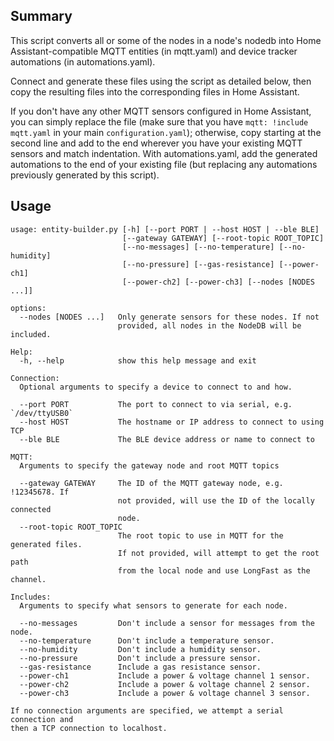 ## Summary
This script converts all or some of the nodes in a node's nodedb into Home
Assistant-compatible MQTT entities (in mqtt.yaml) and device tracker
automations (in automations.yaml).

Connect and generate these files using the script as detailed below, then copy
the resulting files into the corresponding files in Home Assistant.

If you don't have any other MQTT sensors configured in Home Assistant, you can
simply replace the file (make sure that you have `mqtt: !include mqtt.yaml` in
your main `configuration.yaml`); otherwise, copy starting at the second line
and add to the end wherever you have your existing MQTT sensors and match
indentation. With automations.yaml, add the generated automations to the end of
your existing file (but replacing any automations previously generated by this
script).

## Usage
```
usage: entity-builder.py [-h] [--port PORT | --host HOST | --ble BLE]
                         [--gateway GATEWAY] [--root-topic ROOT_TOPIC]
                         [--no-messages] [--no-temperature] [--no-humidity]
                         [--no-pressure] [--gas-resistance] [--power-ch1]
                         [--power-ch2] [--power-ch3] [--nodes [NODES ...]]

options:
  --nodes [NODES ...]   Only generate sensors for these nodes. If not
                        provided, all nodes in the NodeDB will be included.

Help:
  -h, --help            show this help message and exit

Connection:
  Optional arguments to specify a device to connect to and how.

  --port PORT           The port to connect to via serial, e.g. `/dev/ttyUSB0`
  --host HOST           The hostname or IP address to connect to using TCP
  --ble BLE             The BLE device address or name to connect to

MQTT:
  Arguments to specify the gateway node and root MQTT topics

  --gateway GATEWAY     The ID of the MQTT gateway node, e.g. !12345678. If
                        not provided, will use the ID of the locally connected
                        node.
  --root-topic ROOT_TOPIC
                        The root topic to use in MQTT for the generated files.
                        If not provided, will attempt to get the root path
                        from the local node and use LongFast as the channel.

Includes:
  Arguments to specify what sensors to generate for each node.

  --no-messages         Don't include a sensor for messages from the node.
  --no-temperature      Don't include a temperature sensor.
  --no-humidity         Don't include a humidity sensor.
  --no-pressure         Don't include a pressure sensor.
  --gas-resistance      Include a gas resistance sensor.
  --power-ch1           Include a power & voltage channel 1 sensor.
  --power-ch2           Include a power & voltage channel 2 sensor.
  --power-ch3           Include a power & voltage channel 3 sensor.

If no connection arguments are specified, we attempt a serial connection and
then a TCP connection to localhost.
```
